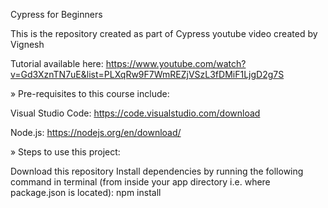 Cypress for Beginners

This is the repository created as part of Cypress youtube video created by Vignesh

Tutorial available here: https://www.youtube.com/watch?v=Gd3XznTN7uE&list=PLXqRw9F7WmREZjVSzL3fDMiF1LjgD2g7S

» Pre-requisites to this course include:

Visual Studio Code: https://code.visualstudio.com/download

Node.js: https://nodejs.org/en/download/

» Steps to use this project:

Download this repository
Install dependencies by running the following command in terminal (from inside your app directory i.e. where package.json is located): npm install
